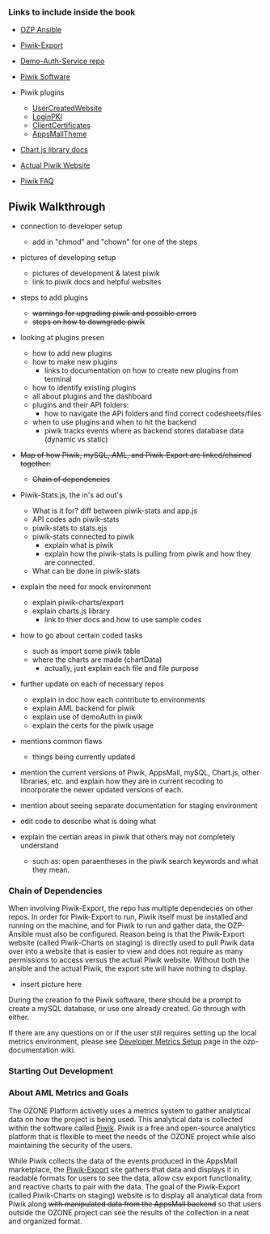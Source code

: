 ### Links to include inside the book

* [OZP Ansible](https://github.com/aml-development/ozp-ansible)

* [Piwik-Export](https://github.com/aml-development/piwik-export)

* [Demo-Auth-Service repo](https://github.com/aml-development/demo-auth-service)

* [Piwik Software](https://github.com/aml-development/piwik)

* Piwik plugins
  * [UserCreatedWebsite](https://github.com/aml-development/piwik-plugin-UserCreatedWebsite)
  * [LoginPKI](https://github.com/aml-development/piwik-plugin-LoginPKI)
  * [ClientCertificates](https://github.com/aml-development/piwik-plugin-ClientCertificates)
  * [AppsMallTheme](https://github.com/aml-development/piwik-theme-AppsMallTheme)

* [Chart.js library docs](http://www.chartjs.org/docs/)

* [Actual Piwik Website](https://piwik.org/)

* [Piwik FAQ](https://piwik.org/faq/)






## Piwik Walkthrough

* connection to developer setup
  * add in "chmod" and "chown" for one of the steps

* pictures of developing setup
  * pictures of development & latest piwik
  * link to piwik docs and helpful websites

* steps to add plugins
  * ~~warnings for upgrading piwik and possible errors~~
  * ~~steps on how to downgrade piwik~~

* looking at plugins presen
  * how to add new plugins
  * how to make new plugins
    * links to documentation on how to create new plugins from terminal
  * how to identify existing plugins
  * all about plugins and the dashboard
  * plugins and their API folders:
    * how to navigate the APi folders and find correct codesheets/files
  * when to use plugins and when to hit the backend
    * piwik tracks events where as backend stores database data (dynamic vs static)

* ~~Map of how Piwik, mySQL, AML, and Piwik-Export are linked/chained together:~~
  * ~~Chain of dependencies~~

* Piwik-Stats.js, the in's ad out's
  * What is it for? diff between piwik-stats and app.js
  * API codes adn piwik-stats
  * piwik-stats to stats.ejs
  * piwik-stats connected to piwik
    * explain what is piwik
    * explain how the piwik-stats is pulling from piwik and how they are connected.
  * What can be done in piwik-stats

* explain the need for mock environment
  * explain piwik-charts/export
  * explain charts.js library
    * link to thier docs and how to use sample codes

* how to go about certain coded tasks
  * such as import some piwik table
  * where the charts are made (chartData)
    * actually, just explain each file and file purpose

* further update on each of necessary repos
  * explain in doc how each contribute to environments
  * explain AML backend for piwik
  * explain use of demoAuth in piwik
  * explain the certs for the piwik usage

* mentions common flaws
  * things being currently updated

* mention the current versions of Piwik, AppsMall, mySQL, Chart.js, other libraries, etc. and explain how they are in current recoding to incorporate the newer updated versions of each.

* mention about seeing separate documentation for staging environment

* edit code to describe what is doing what

* explain the certian areas in piwik that others may not completely understand
  * such as: open paraentheses in the piwik search keywords and what they mean. 




### Chain of Dependencies

When involving Piwik-Export, the repo has multiple dependecies on other repos. In order for Piwik-Export to run, Piwik itself must be installed and running on the machine, and for Piwik to run and gather data, the OZP-Ansible must also be configured. Reason being is that the Piwik-Export website (called Piwik-Charts on staging) is directly used to pull Piwik data over into a website that is easier to view and does not require as many permissions to access versus the actual Piwik website. Without both the ansible and the actual Piwik, the export site will have nothing to display. 

* insert picture here 

During the creation fo the Piwik software, there should be a prompt to create a mySQL database, or use one already created. Go through with either.

If there are any questions on or if the user still requires setting up the local metrics environment, please see [Developer Metrics Setup](https://github.com/aml-development/ozp-documentation/wiki/Developer_Metrics_Setup) page in the ozp-documentation wiki.



### Starting Out Development



### About AML Metrics and Goals

The OZONE Platform activetly uses a metrics system to gather analytical data on how the project is being used. This analytical data is collected within the software called [Piwik](https://piwik.org/). Piwik is a free and open-source analytics platform that is flexible to meet the needs of the OZONE project while also maintaining the security of the users.

While Piwik collects the data of the events produced in the AppsMall marketplace, the [Piwik-Export](https://github.com/aml-development/piwik-export) site gathers that data and displays it in readable formats for users to see the data, allow csv export functionality, and reactive charts to pair with the data. The goal of the Piwik-Export (called Piwik-Charts on staging) website is to display all analytical data from Piwik along ~~with manipulated data from the AppsMall backend~~ so that users outside the OZONE project can see the results of the collection in a neat and organized format.
